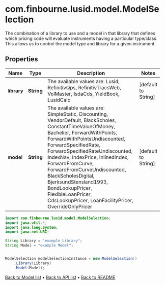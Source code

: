 # com.finbourne.lusid.model.ModelSelection
The combination of a library to use and a model in that library that defines which pricing code will evaluate instruments  having a particular type/class. This allows us to control the model type and library for a given instrument.

## Properties

Name | Type | Description | Notes
------------ | ------------- | ------------- | -------------
**library** | **String** | The available values are: Lusid, RefinitivQps, RefinitivTracsWeb, VolMaster, IsdaCds, YieldBook, LusidCalc | [default to String]
**model** | **String** | The available values are: SimpleStatic, Discounting, VendorDefault, BlackScholes, ConstantTimeValueOfMoney, Bachelier, ForwardWithPoints, ForwardWithPointsUndiscounted, ForwardSpecifiedRate, ForwardSpecifiedRateUndiscounted, IndexNav, IndexPrice, InlinedIndex, ForwardFromCurve, ForwardFromCurveUndiscounted, BlackScholesDigital, BjerksundStensland1993, BondLookupPricer, FlexibleLoanPricer, CdsLookupPricer, LoanFacilityPricer, OverrideOnlyPricer | [default to String]

```java
import com.finbourne.lusid.model.ModelSelection;
import java.util.*;
import java.lang.System;
import java.net.URI;

String Library = "example Library";
String Model = "example Model";


ModelSelection modelSelectionInstance = new ModelSelection()
    .Library(Library)
    .Model(Model);
```


[Back to Model list](../README.md#documentation-for-models) &#8226; [Back to API list](../README.md#documentation-for-api-endpoints) &#8226; [Back to README](../README.md)
